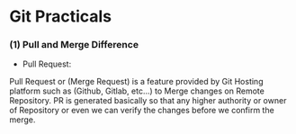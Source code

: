 # Git Practicals

### (1) Pull and Merge Difference

- Pull Request: 

Pull Request or (Merge Request) is a feature provided by Git Hosting platform such as (Github, Gitlab, etc...) to Merge changes on Remote Repository. PR is generated basically so that any higher authority or owner of Repository or even we can verify the changes before we confirm the merge.

